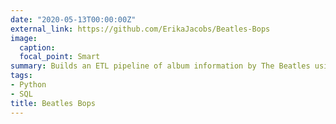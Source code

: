 ```yaml
---
date: "2020-05-13T00:00:00Z"
external_link: https://github.com/ErikaJacobs/Beatles-Bops
image:
  caption: 
  focal_point: Smart
summary: Builds an ETL pipeline of album information by The Beatles using the Spotify API, and loads to PostgreSQL
tags:
- Python
- SQL
title: Beatles Bops
---
```

